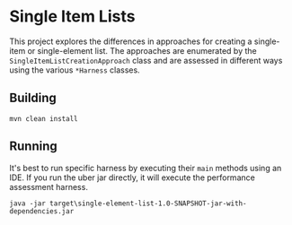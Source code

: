 # Single Item Lists

This project explores the differences in approaches for creating a single-item or single-element list. The approaches are enumerated by the `SingleItemListCreationApproach` class and
are assessed in different ways using the various `*Harness` classes.

## Building

    mvn clean install
    
## Running

It's best to run specific harness by executing their `main` methods using an IDE. If you run the uber jar directly, it will execute the performance assessment harness.

    java -jar target\single-element-list-1.0-SNAPSHOT-jar-with-dependencies.jar